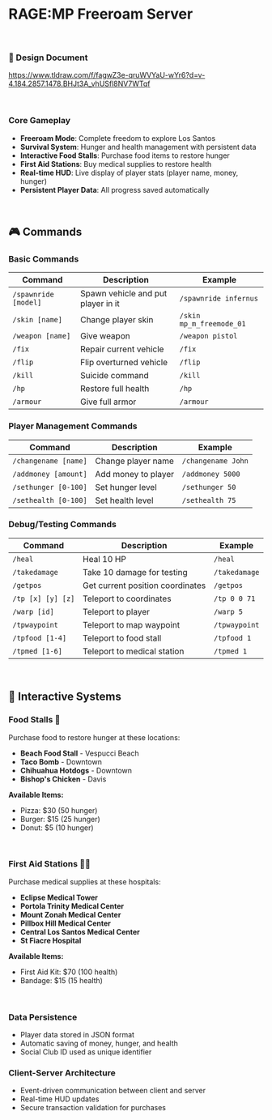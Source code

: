 # RAGE:MP Freeroam Server
&nbsp;

### 📄 Design Document
https://www.tldraw.com/f/fagwZ3e-qruWVYaU-wYr6?d=v-4.184.2857.1478.BHJt3A_vhUSfl8NV7WTqf

&nbsp;
### Core Gameplay
- **Freeroam Mode**: Complete freedom to explore Los Santos
- **Survival System**: Hunger and health management with persistent data
- **Interactive Food Stalls**: Purchase food items to restore hunger
- **First Aid Stations**: Buy medical supplies to restore health
- **Real-time HUD**: Live display of player stats (player name, money, hunger)
- **Persistent Player Data**: All progress saved automatically

&nbsp;

## 🎮 Commands

### Basic Commands
| Command | Description | Example |
|---------|-------------|---------|
| `/spawnride [model]` | Spawn vehicle and put player in it | `/spawnride infernus` |
| `/skin [name]` | Change player skin | `/skin mp_m_freemode_01` |
| `/weapon [name]` | Give weapon | `/weapon pistol` |
| `/fix` | Repair current vehicle | `/fix` |
| `/flip` | Flip overturned vehicle | `/flip` |
| `/kill` | Suicide command | `/kill` |
| `/hp` | Restore full health | `/hp` |
| `/armour` | Give full armor | `/armour` |


### Player Management Commands
| Command | Description | Example |
|---------|-------------|---------|
| `/changename [name]` | Change player name | `/changename John` |
| `/addmoney [amount]` | Add money to player | `/addmoney 5000` |
| `/sethunger [0-100]` | Set hunger level | `/sethunger 50` |
| `/sethealth [0-100]` | Set health level | `/sethealth 75` |

### Debug/Testing Commands
| Command | Description | Example |
|---------|-------------|---------|
| `/heal` | Heal 10 HP | `/heal` |
| `/takedamage` | Take 10 damage for testing | `/takedamage` |
| `/getpos` | Get current position coordinates | `/getpos` |
| `/tp [x] [y] [z]` | Teleport to coordinates | `/tp 0 0 71` |
| `/warp [id]` | Teleport to player | `/warp 5` |
| `/tpwaypoint` | Teleport to map waypoint | `/tpwaypoint` |
| `/tpfood [1-4]` | Teleport to food stall | `/tpfood 1` |
| `/tpmed [1-6]` | Teleport to medical station | `/tpmed 1` |

&nbsp;

## 🏪 Interactive Systems

### Food Stalls 🍴
Purchase food to restore hunger at these locations:
- **Beach Food Stall** - Vespucci Beach
- **Taco Bomb** - Downtown
- **Chihuahua Hotdogs** - Downtown  
- **Bishop's Chicken** - Davis

**Available Items:**
- Pizza: $30 (50 hunger)
- Burger: $15 (25 hunger)
- Donut: $5 (10 hunger)

&nbsp;

### First Aid Stations 🧑‍⚕️
Purchase medical supplies at these hospitals:
- **Eclipse Medical Tower**
- **Portola Trinity Medical Center**
- **Mount Zonah Medical Center**
- **Pillbox Hill Medical Center**
- **Central Los Santos Medical Center**
- **St Fiacre Hospital**

**Available Items:**
- First Aid Kit: $70 (100 health)
- Bandage: $15 (15 health)

&nbsp;

### Data Persistence
- Player data stored in JSON format
- Automatic saving of money, hunger, and health
- Social Club ID used as unique identifier

### Client-Server Architecture
- Event-driven communication between client and server
- Real-time HUD updates
- Secure transaction validation for purchases
